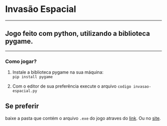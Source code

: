 # Invasão Espacial
---
 ## Jogo feito com python, utilizando a biblioteca pygame.
 ---
 ### Como jogar?

 1. Instale a biblioteca pygame na sua máquina: <br>
    `pip install pygame` <br>
    
 2. Com o editor de sua preferência execute o arquivo `codigo invasao-espacial.py`

## Se preferir

baixe a pasta que contém o arquivo `.exe` do jogo atraves do [link](https://github.com/Kar437/App-invasao-espacial).
Ou no [site](https://kar437.github.io/Site/projetos/invasao-espacial.html).
